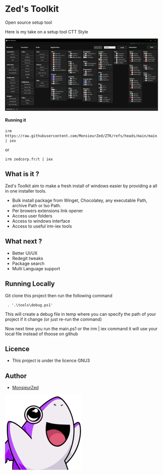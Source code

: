 # Zed's Toolkit

Open source setup tool

Here is my take on a setup tool CTT Style

![picture.png](./assets/picture.png)

#### Running it

```
irm https://raw.githubusercontent.com/MonsieurZed/ZTK/refs/heads/main/main.ps1 | iex
```

or

```
irm zedcorp.fr/t | iex
```

## What is it ?

Zed's Toolkit aim to make a fresh install of windows easier by providing a all in one installer tools.

- Bulk install package from Winget, Chocolatey, any executable Path, archive Path or Iso Path.
- Per browers extensions link opener
- Access user folders
- Access to windows interface
- Access to useful irm-iex tools

## What next ?

- Better UI/UX
- Redegit tweaks
- Package search
- Multi Language support

## Running Locally

Git clone this project then run the following command

```
 . '.\tools\debug.ps1'
```

This will create a debug file in temp where you can specify the path of your project if it change (or just re-run the command)

Now next time you run the main.ps1 or the irm | iex command it will use your local file instead of thoose on github

## Licence

- This project is under the licence GNU3

## Author

- [MonsieurZed](https://github.com/MonsieurZed)

![picture.png](./assets/sharky.png)
